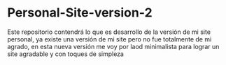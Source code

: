 # Personal-Site-version-2
Este repositorio contendrá lo que es desarrollo de la versión de   mi site personal, ya existe una versión de mi site pero no fue totalmente de mi agrado, en esta nueva versión me voy por laod minimalista para lograr un site agradable y con toques de simpleza
